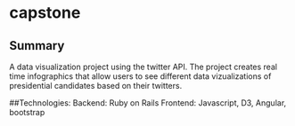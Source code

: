 # capstone

## Summary
 A data visualization project using the twitter API. The project creates real time infographics that allow users to see different data vizualizations of presidential candidates based on their twitters.

##Technologies:
Backend: Ruby on Rails
Frontend: Javascript, D3, Angular, bootstrap

